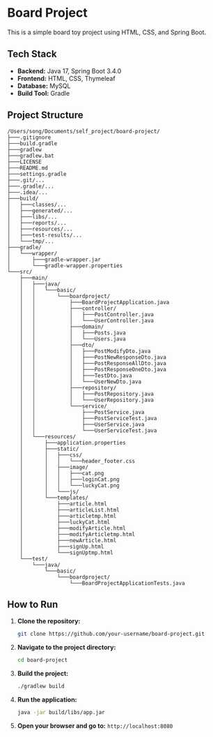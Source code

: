 # Board Project

This is a simple board toy project using HTML, CSS, and Spring Boot.

## Tech Stack

* **Backend:** Java 17, Spring Boot 3.4.0
* **Frontend:** HTML, CSS, Thymeleaf
* **Database:** MySQL
* **Build Tool:** Gradle

## Project Structure

```
/Users/song/Documents/self_project/board-project/
├───.gitignore
├───build.gradle
├───gradlew
├───gradlew.bat
├───LICENSE
├───README.md
├───settings.gradle
├───.git/...
├───.gradle/...
├───.idea/...
├───build/
│   ├───classes/...
│   ├───generated/...
│   ├───libs/...
│   ├───reports/...
│   ├───resources/...
│   ├───test-results/...
│   └───tmp/...
├───gradle/
│   └───wrapper/
│       ├───gradle-wrapper.jar
│       └───gradle-wrapper.properties
└───src/
    ├───main/
    │   ├───java/
    │   │   └───basic/
    │   │       └───boardproject/
    │   │           ├───BoardProjectApplication.java
    │   │           ├───controller/
    │   │           │   ├───PostController.java
    │   │           │   └───UserController.java
    │   │           ├───domain/
    │   │           │   ├───Posts.java
    │   │           │   └───Users.java
    │   │           ├───dto/
    │   │           │   ├───PostModifyDto.java
    │   │           │   ├───PostNewResponseDto.java
    │   │           │   ├───PostResponseAllDto.java
    │   │           │   ├───PostResponseOneDto.java
    │   │           │   ├───TestDto.java
    │   │           │   └───UserNewDto.java
    │   │           ├───repository/
    │   │           │   ├───PostRepository.java
    │   │           │   └───UserRepository.java
    │   │           └───service/
    │   │               ├───PostService.java
    │   │               ├───PostServiceTest.java
    │   │               ├───UserService.java
    │   │               └───UserServiceTest.java
    │   └───resources/
    │       ├───application.properties
    │       ├───static/
    │       │   ├───css/
    │       │   │   └───header_footer.css
    │       │   ├───image/
    │       │   │   ├───cat.png
    │       │   │   ├───loginCat.png
    │       │   │   └───luckyCat.png
    │       │   └───js/
    │       └───templates/
    │           ├───article.html
    │           ├───articleList.html
    │           ├───articletmp.html
    │           ├───luckyCat.html
    │           ├───modifyArticle.html
    │           ├───modifyArticletmp.html
    │           ├───newArticle.html
    │           ├───signUp.html
    │           └───signUptmp.html
    └───test/
        └───java/
            └───basic/
                └───boardproject/
                    └───BoardProjectApplicationTests.java
```

## How to Run

1. **Clone the repository:**
   ```bash
   git clone https://github.com/your-username/board-project.git
   ```
2. **Navigate to the project directory:**
   ```bash
   cd board-project
   ```
3. **Build the project:**
   ```bash
   ./gradlew build
   ```
4. **Run the application:**
   ```bash
   java -jar build/libs/app.jar
   ```
5. **Open your browser and go to:** `http://localhost:8080`